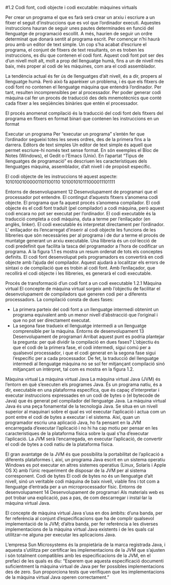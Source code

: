 #1.2 Codi font, codi objecte i codi excutable: màquines virtuals

Per crear un programa el que es farà serà crear un arxiu i escriure a un fitxer el
seguit d’instruccions que es vol que l’ordinador executi. Aquestes instruccions
hauran de seguir unes pautes determinades en funció del llenguatge de programació
escollit. A més, haurien de seguir un ordre determinat que donarà sentit al
programa escrit. Per començar n’hi haurà prou amb un editor de text simple.
Un cop s’ha acabat d’escriure el programa, el conjunt de fitxers de text
resultants, on es troben les instruccions, es diu que contenen el codi font.
Aquest codi font pot ser des d’un nivell molt alt, molt a prop del llenguatge
humà, fins a un de nivell més baix, més proper al codi de les màquines, com
ara el codi assemblador.

La tendència actual és fer ús de llenguatges d’alt nivell, és a dir, propers al
llenguatge humà. Però això fa aparèixer un problema, i és que els fitxers de codi
font no contenen el llenguatge màquina que entendrà l’ordinador. Per tant, resulten
incomprensibles per al processador. Per poder generar codi màquina cal fer un
procés de traducció des dels mnemotècnics que conté cada fitxer a les seqüències
binàries que entén el processador.

El procés anomenat compilació és la traducció del codi font dels fitxers del
programa en fitxers en format binari que contenen les instruccions en un format

Executar un programa
Per “executar un programa”
s’entén fer que l’ordinador
segueixi totes les seves ordres,
des de la primera fins a la
darrera.
Editors de text simples
Un editor de text simple és
aquell que permet escriure-hi
només text sense format. En són
exemples el Bloc de Notes
(Windows), el Gedit o l’Emacs
(Unix).
En l’apartat “Tipus de
llenguatges de
programació” es
descriuen les
característiques dels
llenguatges màquina,
assemblador, d’alt nivell i
de propòsit específic.

El codi objecte de les
instruccions té aquest
aspecte:
10101001000001101100110
101001010111000011101111

Entorns de desenvolupament 12 Desenvolupament de programari
que el processador pot entendre. El contingut d’aquests fitxers s’anomena codi
objecte. El programa que fa aquest procés s’anomena compilador.
El codi objecte és el codi font traduït (pel compilador) a codi màquina, però
aquest codi encara no pot ser executat per l’ordinador.
El codi executable és la traducció completa a codi màquina, duta a terme per
l’enllaçador (en anglès, linker). El codi executable és interpretat directament
per l’ordinador.
L’ enllaçador és l’encarregat d’inserir al codi objecte les funcions de les llibreries
que són necessàries per al programa i de dur a terme el procés de muntatge
generant un arxiu executable.
Una llibreria és un col·lecció de codi predefinit que facilita la tasca del programador
a l’hora de codificar un programa.
A la figura 1.1 es mostra un resum ordenat de tots els conceptes definits. El codi
font desenvolupat pels programadors es convertirà en codi objecte amb l’ajuda del
compilador. Aquest ajudarà a localitzar els errors de sintaxi o de compilació que es
trobin al codi font. Amb l’enllaçador, que recollirà el codi objecte i les llibreries,
es generarà el codi executable.


Procés de transformació d’un codi font a un codi executable
1.2.1 Màquina virtual
El concepte de màquina virtual sorgeix amb l’objectiu de facilitar el desenvolupament
de compiladors que generen codi per a diferents processadors.
La compilació consta de dues fases:
* La primera parteix del codi font a un llenguatge intermedi obtenint un
programa equivalent amb un menor nivell d’abstracció que l’original i que
no pot ser directament executat.
* La segona fase tradueix el llenguatge intermedi a un llenguatge comprensible
per la màquina.
Entorns de desenvolupament 13 Desenvolupament de programari
Arribat aquest punt es podria plantejar la pregunta: per què dividir la compilació
en dues fases? L’objectiu és que el codi de la primera fase, el codi intermedi, sigui
comú per a qualsevol processador, i que el codi generat en la segona fase sigui
l’específic per a cada processador. De fet, la traducció del llenguatge intermedi
al llenguatge màquina no se sol fer mitjançant compilació sinó mitjançant un
intèrpret, tal com es mostra en la figura 1.2.

Màquina virtual
La màquina virtual Java
La màquina virtual Java (JVM) és l’entorn en què s’executen els programes Java.
És un programa natiu, és a dir, executable en una plataforma específica, que és
capaç d’interpretar i executar instruccions expressades en un codi de bytes o (el
bytecode de Java) que és generat pel compilador del llenguatge Java.
La màquina virtual Java és una peça fonamental de la tecnologia Java. Se situa
en un nivell superior al maquinari sobre el qual es vol executar l’aplicació i
actua com un pont entre el codi de bytes a executar i el sistema. Així, quan un
programador escriu una aplicació Java, ho fa pensant en la JVM encarregada
d’executar l’aplicació i no hi ha cap motiu per pensar en les característiques
de la plataforma física sobre la qual s’ha d’executar l’aplicació. La JVM serà
l’encarregada, en executar l’aplicació, de convertir el codi de bytes a codi natiu de
la plataforma física.

El gran avantatge de la JVM és que possibilita la portabilitat de l’aplicació a
diferents plataformes i, així, un programa Java escrit en un sistema operatiu
Windows es pot executar en altres sistemes operatius (Linux, Solaris i Apple OS
X) amb l’únic requeriment de disposar de la JVM per al sistema corresponent.
Codi de bytes
El codi de bytes no és un
llenguatge d’alt nivell, sinó un
veritable codi màquina de baix
nivell, viable fins i tot com a
llenguatge d’entrada per a un
microprocessador físic.
Entorns de desenvolupament 14 Desenvolupament de programari
Als materials web es pot
trobar una explicació, pas
a pas, de com
descarregar i instal·lar la
màquina virtual Java.

El concepte de màquina virtual Java s’usa en dos àmbits: d’una banda, per fer
referència al conjunt d’especificacions que ha de complir qualsevol implementació
de la JVM; d’altra banda, per fer referència a les diverses implementacions de la
màquina virtual Java existents i de les quals cal utilitzar-ne alguna per executar les
aplicacions Java.

L’empresa Sun Microsystems és la propietària de la marca registrada Java, i
aquesta s’utilitza per certificar les implementacions de la JVM que s’ajusten i són
totalment compatibles amb les especificacions de la JVM, en el prefaci de les quals
es diu: “Esperem que aquesta especificació documenti suficientment la màquina
virtual de Java per fer possibles implementacions des de zero. Sun proporciona
tests que verifiquen que les implementacions de la màquina virtual Java operen
correctament.”
